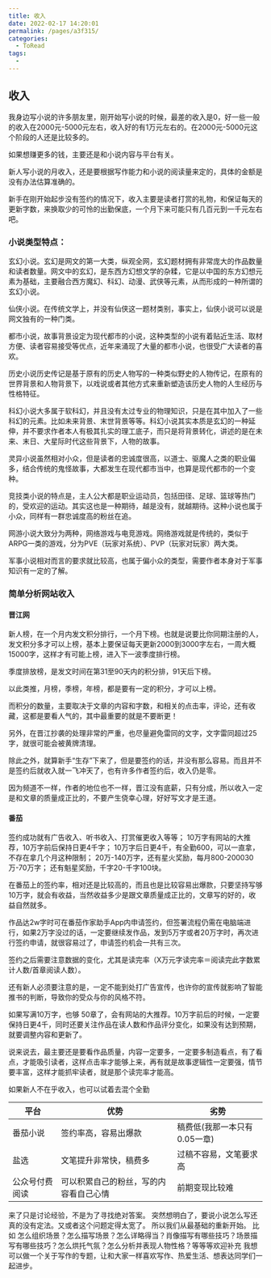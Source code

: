 ```yaml
---
title: 收入
date: 2022-02-17 14:20:01
permalink: /pages/a3f315/
categories:
  - ToRead
tags:
  - 
---
```

## 收入

我身边写小说的许多朋友里，刚开始写小说的时候，最差的收入是0，好一些一般的收入在2000元-5000元左右，收入好的有1万元左右的。在2000元-5000元这个阶段的人还是比较多的。

如果想赚更多的钱，主要还是和小说内容与平台有关。

新人写小说的月收入，还是要根据写作能力和小说的阅读量来定的，具体的金额是没有办法估算准确的。

新手在刚开始起步没有签约的情况下，收入主要是读者打赏的礼物，和保证每天的更新字数，来换取少的可怜的出勤保底，一个月下来可能只有几百元到一千元左右吧。

### 小说类型特点：

玄幻小说。玄幻是网文的第一大类，纵观全网，玄幻题材拥有非常庞大的作品数量和读者数量。网文中的玄幻，是东西方幻想文学的杂糅，它是以中国的东方幻想元素为基础，主要融合西方魔幻、科幻、动漫、武侠等元素，从而形成的一种所谓的玄幻小说。

仙侠小说。在传统文学上，并没有仙侠这一题材类别，事实上，仙侠小说可以说是网文独有的一种门类。

都市小说，故事背景设定为现代都市的小说，这种类型的小说有着贴近生活、取材方便、读者容易接受等优点，近年来涌现了大量的都市小说，也很受广大读者的喜欢。

历史小说历史传记是基于原有的历史人物写的一种类似野史的人物传记，在原有的世界背景和人物背景下，以戏说或者其他方式来重新塑造该历史人物的人生经历与性格特征。

科幻小说大多属于软科幻，并且没有太过专业的物理知识，只是在其中加入了一些科幻的元素。比如未来背景、末世背景等等。科幻小说其实本质是玄幻的一种延伸，并不要求作者本人有极其扎实的理工底子，而只是将背景转化，讲述的是在未来、末日、大星际时代这些背景下，人物的故事。

灵异小说虽然相对小众，但是读者的忠诚度很高，以道士、驱魔人之类的职业偏多，结合传统的鬼怪故事，大都发生在现代都市当中，也算是现代都市的一个变种。

竞技类小说的特点是，主人公大都是职业运动员，包括田径、足球、篮球等热门的，受欢迎的运动。其实这也是一种期待，越是没有，就越期待。这种小说也属于小众，同样有一群忠诚度高的粉丝在追。

网游小说大致分为两种，网络游戏与电竞游戏。网络游戏就是传统的，类似于ARPG一类的游戏，分为PVE（玩家对系统）、PVP（玩家对玩家）两大类。

军事小说相对而言的要求就比较高，也属于偏小众的类型，需要作者本身对于军事知识有一定的了解。

### 简单分析网站收入

#### 晋江网

新人榜，在一个月内发文积分排行，一个月下榜。也就是说要比你同期注册的人，发文积分多才可以上榜，基本上要保证每天更新2000到3000字左右，一周大概15000字，这样才有可能上榜，进入下一波季度排行榜。

季度排放榜，是发文时间在第31至90天内的积分排，91天后下榜。

以此类推，月榜，季榜，年榜，都是要有一定的积分，才可以上榜。

而积分的数量，主要取决于文章的内容和字数，和相关的点击率，评论，还有收藏，这都是要看人气的，其中最重要的就是不要断更！

另外，在晋江抄袭的处理非常的严重，也尽量避免雷同的文字，文字雷同超过25字，就很可能会被黄牌清理。

除此之外，就算新手“生存”下来了，但是要签约的话，并没有那么容易。而且并不是签约后就收入就一飞冲天了，也有许多作者签约后，收入仍是零。

因为频道不一样，作者的地位也不一样，晋江没有底薪，只有分成，所以收入一定是和文章的质量成正比的，不要产生侥幸心理，好好写文才是王道。

#### 番茄

签约成功就有广告收入、听书收入、打赏催更收入等等；
10万字有网站的大推荐，10万字前后保持日更4千字；
10万字后日更4千，有全勤600，可以一直拿，不存在拿几个月这种限制；
20万-140万字，还有星火奖励，每月800-200030万-70万字；
还有魁星奖励，千字20-千字100块。

在番茄上的签约率，相对还是比较高的，而且也是比较容易出爆款，只要坚持写够10万字，就会有收益，当然收益多少是跟文章质量成正比的，文章写的好的，收益自然就多。

作品达2w字时可在番茄作家助手App内申请签约，但签署流程仍需在电脑端进行，如果2万字没过的话，一定要继续发作品，发到5万字或者20万字时，再次进行签约申请，就很容易过了，申请签约机会一共有三次。

签约之后需要注意数据的变化，尤其是读完率（X万元字读完率＝阅读完此字数累计人数/首章阅读人数）。

还有新人必须要注意的是，一定不能到处打广告宣传，也许你的宣传就影响了智能推书的判断，导致你的受众与你的风格不符。

如果写满10万字，也够 50章了，会有网站的大推荐。10万字前后的时候，一定要保持日更4千，同时还要关注作品在读人数和作品评分变化，如果没有达到预期，就要调整内容和更新了。

说来说去，最主要还是要看作品质量，内容一定要多，一定要多制造看点，有了看点，才能吸引读者，这样点击率才能够上来，再有就是故事逻辑性一定要强，情节要丰富，这样才能抓牢读者，就是那个读完率才能高。

如果新人不在乎收入，也可以试着去混个全勤

| 平台           | 优势                                   | 劣势                         |
| -------------- | -------------------------------------- | ---------------------------- |
| 番茄小说       | 签约率高，容易出爆款                   | 稿费低(我那一本只有0.05一章) |
| 盐选           | 文笔提升非常快，稿费多                 | 过稿不容易，文笔要求高       |
| 公众号付费阅读 | 可以积累自己的粉丝，写的内容看自己心情 | 前期变现比较难               |

来了只是讨论经验，不是为了寻找绝对答案。
突然想明白了，要说小说怎么写还真的没有定法。又或者这个问题定得太宽了。
所以我们从最基础的重新开始。
比如
怎么组织场景？怎么描写场景？怎么详略得当？肖像描写有哪些技巧？场景描写有哪些技巧？怎么烘托气氛？怎么分析并表现人物性格？等等等欢迎补充
我想可以做一个关于写作的专题，让和大家一样喜欢写作、热爱生活、想表达同学们一起进步。

